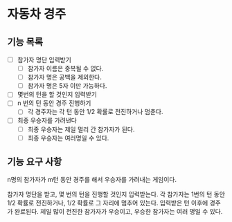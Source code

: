 # 자동차 경주

## 기능 목록

- [ ] 참가자 명단 입력받기
    - [ ] 참가자 이름은 중복될 수 없다.
    - [ ] 참가자 명은 공백을 제외한다.
    - [ ] 참가자 명은 5자 이만 가능하다.
- [ ] 몇번의 턴을 할 것인지 입력받기
- [ ] n 번의 턴 동안 경주 진행하기
    - [ ] 각 경주자는 각 턴 동안 1/2 확률로 전진하거나 멈춘다.
- [ ] 최종 우승자를 가려낸다
    - [ ] 최종 우승자는 제일 멀리 간 참가자가 된다.
    - [ ] 최종 우승자는 여러명일 수 있다.

## 기능 요구 사항

n명의 참가자가 m턴 동안 경주를 해서 우승자를 가려내는 게임이다.

참가자 명단을 받고, 몇 번의 턴을 진행할 것인지 입력받는다.
각 참가자는 1번의 턴 동안 1/2 확률로 전진하거나, 1/2 확률로 그 자리에 멈추어 있는다.
입력받은 턴 이후에 경주가 완료된다.
제일 많이 전진한 참가자가 우승이고, 우승한 참가자는 여러 명일 수 있다.